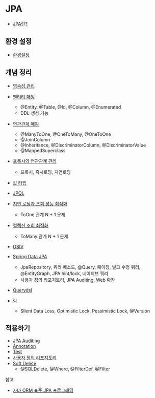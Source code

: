# JPA

* [JPA란?](JPA.md)



## 환경 설정

* [환경설정](Setting.md)



## 개념 정리

* [영속성 관리](Persistence-Context-Management.md)
* [엔티티 매핑](Entity-Mapping.md)
  * @Entity, @Table, @Id, @Column, @Enumerated
  * DDL 생성 기능

* [연관관계 매핑](Relationship-Mapping.md)
  * @ManyToOne, @OneToMany, @OneToOne
  * @JoinColumn
  * @Inheritance, @DiscriminatorColumn, @DiscriminatorValue
  * @MappedSuperclass

* [프록시와 연관관계 관리](Proxy-And-Relationship-Management.md)
  * 프록시, 즉시로딩, 지연로딩

* [값 타입](Value-Type.md)
* [JPQL](JPQL.md)
* [지연 로딩과 조회 성능 최적화](Lazy-Loading-And-Optimaization-Of-Inquiry.md)
  * ToOne 관계 N + 1 문제

* [컬렉션 조회 최적화](Optimized-Collection-Inquiry.md)
  * ToMany 관계 N + 1 문제

* [OSIV](OSIV.md)
* [Spring Data JPA](Spring-Data-JPA.md)
  * JpaRepository, 쿼리 메소드, @Query, 페이징, 벌크 수정 쿼리, @EntityGraph, JPA hint/lock, 네이티브 쿼리
  * 사용자 정의 리포지토리, JPA Auditing, Web 확장
* [Querydsl](Spring/Spring-Data/JPA/Querydsl/README.md)
* [락](Lock.md)
  * Silent Data Loss, Optimistic Lock, Pessimistic Lock, @Version




## 적용하기

*  [JPA Auditing](JPA-Auditing.md)
* [Annotation](Spring/Spring-Data/JPA/Annotation/Annotation.md)
* [Test](Test.md)
* [사용자 정의 리포지토리](Custom-Repository.md)
*  [Soft Delete](Soft-Delete.md)
   *  @SQLDelete, @Where, @FilterDef,  @Filter




참고

* [자바 ORM 표준 JPA 프로그래밍](http://www.kyobobook.co.kr/product/detailViewKor.laf?mallGb=KOR&ejkGb=KOR&barcode=9788960777330)

